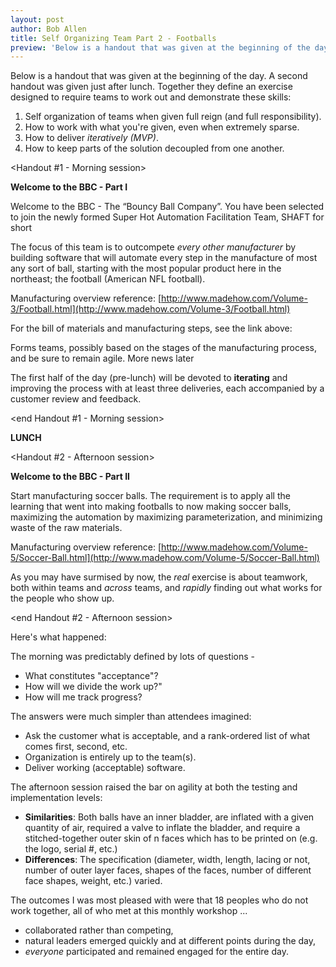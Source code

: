 ```yaml
---
layout: post
author: Bob Allen
title: Self Organizing Team Part 2 - Footballs
preview: 'Below is a handout that was given at the beginning of the day. A second handout was given just after lunch. Together they define an exercise designed to require teams to work out and demonstrate these skills'
---
```

Below is a handout that was given at the beginning of the day. A second handout was given just after lunch. Together they define an exercise designed to require teams to work out and demonstrate these skills:


1. Self organization of teams when given full reign (and full responsibility).
2. How to work with what you're given, even when extremely sparse.
3. How to deliver _iteratively (MVP)_.
4. How to keep parts of the solution decoupled from one another.

&lt;Handout #1 - Morning session&gt;


**Welcome to the BBC - Part I**

Welcome to the BBC - The “Bouncy Ball Company”. You have been selected to join the newly formed Super Hot Automation Facilitation Team, SHAFT for short

The focus of this team is to outcompete _every other manufacturer_ by building software that will automate every step in the manufacture of most any sort of ball, starting with the most popular product here in the northeast; the football (American NFL football).

Manufacturing overview reference: [http://www.madehow.com/Volume-3/Football.html](http://www.madehow.com/Volume-3/Football.html)

For the bill of materials and manufacturing steps, see the link above:

Forms teams, possibly based on the stages of the manufacturing process, and be sure to remain agile. More news later


The first half of the day (pre-lunch) will be devoted to **iterating** and improving the process with at least three deliveries, each accompanied by a customer review and feedback.

&lt;end Handout #1 - Morning session&gt;


**LUNCH**

&lt;Handout #2 - Afternoon session&gt;



**Welcome to the BBC - Part II**


Start manufacturing soccer balls. The requirement is to apply all the learning that went into making footballs to now making soccer balls, maximizing the automation by maximizing parameterization, and minimizing waste of the raw materials.


Manufacturing overview reference: [http://www.madehow.com/Volume-5/Soccer-Ball.html](http://www.madehow.com/Volume-5/Soccer-Ball.html)


As you may have surmised by now, the _real_ exercise is about teamwork, both within teams and _across_ teams, and _rapidly_ finding out what works for the people who show up.

&lt;end Handout #2 - Afternoon session&gt;

Here's what happened:

The morning was predictably defined by lots of questions -

- What constitutes "acceptance"?
- How will we divide the work up?"
- How will me track progress?

The answers were much simpler than attendees imagined:

- Ask the customer what is acceptable, and a rank-ordered list of what comes first, second, etc.
- Organization is entirely up to the team(s).
- Deliver working (acceptable) software.

The afternoon session raised the bar on agility at both the testing and implementation levels:

- **Similarities**: Both balls have an inner bladder, are inflated with a given quantity of air, required a valve to inflate the bladder, and require a stitched-together outer skin of  n faces which has to be printed on (e.g. the logo, serial #, etc.)
- **Differences**: The specification (diameter, width, length, lacing or not, number of outer layer faces, shapes of the faces, number of different face shapes, weight, etc.) varied.

The outcomes I was most pleased with were that 18 peoples who do not work together, all of who met at this monthly workshop ...

- collaborated rather than competing,
- natural leaders emerged quickly and at different points during the day,
- _everyone_ participated and remained engaged for the entire day.
